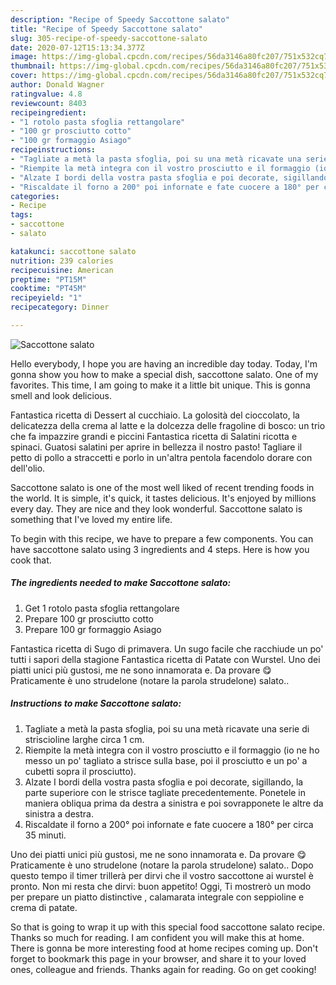 ```yaml
---
description: "Recipe of Speedy Saccottone salato"
title: "Recipe of Speedy Saccottone salato"
slug: 305-recipe-of-speedy-saccottone-salato
date: 2020-07-12T15:13:34.377Z
image: https://img-global.cpcdn.com/recipes/56da3146a80fc207/751x532cq70/saccottone-salato-recipe-main-photo.jpg
thumbnail: https://img-global.cpcdn.com/recipes/56da3146a80fc207/751x532cq70/saccottone-salato-recipe-main-photo.jpg
cover: https://img-global.cpcdn.com/recipes/56da3146a80fc207/751x532cq70/saccottone-salato-recipe-main-photo.jpg
author: Donald Wagner
ratingvalue: 4.8
reviewcount: 8403
recipeingredient:
- "1 rotolo pasta sfoglia rettangolare"
- "100 gr prosciutto cotto"
- "100 gr formaggio Asiago"
recipeinstructions:
- "Tagliate a metà la pasta sfoglia, poi su una metà ricavate una serie di striscioline larghe circa 1 cm."
- "Riempite la metà integra con il vostro prosciutto e il formaggio (io ne ho messo un po&#39; tagliato a strisce sulla base, poi il prosciutto e un po&#39; a cubetti sopra il prosciutto)."
- "Alzate I bordi della vostra pasta sfoglia e poi decorate, sigillando, la parte superiore con le strisce tagliate precedentemente. Ponetele in maniera obliqua prima da destra a sinistra e poi sovrapponete le altre da sinistra a destra."
- "Riscaldate il forno a 200° poi infornate e fate cuocere a 180° per circa 35 minuti."
categories:
- Recipe
tags:
- saccottone
- salato

katakunci: saccottone salato 
nutrition: 239 calories
recipecuisine: American
preptime: "PT15M"
cooktime: "PT45M"
recipeyield: "1"
recipecategory: Dinner

---
```



![Saccottone salato](https://img-global.cpcdn.com/recipes/56da3146a80fc207/751x532cq70/saccottone-salato-recipe-main-photo.jpg)

Hello everybody, I hope you are having an incredible day today. Today, I'm gonna show you how to make a special dish, saccottone salato. One of my favorites. This time, I am going to make it a little bit unique. This is gonna smell and look delicious.

Fantastica ricetta di Dessert al cucchiaio. La golosità del cioccolato, la delicatezza della crema al latte e la dolcezza delle fragoline di bosco: un trio che fa impazzire grandi e piccini Fantastica ricetta di Salatini ricotta e spinaci. Guatosi salatini per aprire in bellezza il nostro pasto! Tagliare il petto di pollo a straccetti e porlo in un&#39;altra pentola facendolo dorare con dell&#39;olio.

Saccottone salato is one of the most well liked of recent trending foods in the world. It is simple, it's quick, it tastes delicious. It's enjoyed by millions every day. They are nice and they look wonderful. Saccottone salato is something that I've loved my entire life.


To begin with this recipe, we have to prepare a few components. You can have saccottone salato using 3 ingredients and 4 steps. Here is how you cook that.

<!--inarticleads1-->

##### The ingredients needed to make Saccottone salato:

1. Get 1 rotolo pasta sfoglia rettangolare
1. Prepare 100 gr prosciutto cotto
1. Prepare 100 gr formaggio Asiago


Fantastica ricetta di Sugo di primavera. Un sugo facile che racchiude un po&#39; tutti i sapori della stagione Fantastica ricetta di Patate con Wurstel. Uno dei piatti unici più gustosi, me ne sono innamorata e. Da provare 😋 Praticamente è uno strudelone (notare la parola strudelone) salato.. 

<!--inarticleads2-->

##### Instructions to make Saccottone salato:

1. Tagliate a metà la pasta sfoglia, poi su una metà ricavate una serie di striscioline larghe circa 1 cm.
1. Riempite la metà integra con il vostro prosciutto e il formaggio (io ne ho messo un po&#39; tagliato a strisce sulla base, poi il prosciutto e un po&#39; a cubetti sopra il prosciutto).
1. Alzate I bordi della vostra pasta sfoglia e poi decorate, sigillando, la parte superiore con le strisce tagliate precedentemente. Ponetele in maniera obliqua prima da destra a sinistra e poi sovrapponete le altre da sinistra a destra.
1. Riscaldate il forno a 200° poi infornate e fate cuocere a 180° per circa 35 minuti.


Uno dei piatti unici più gustosi, me ne sono innamorata e. Da provare 😋 Praticamente è uno strudelone (notare la parola strudelone) salato.. Dopo questo tempo il timer trillerà per dirvi che il vostro saccottone ai wurstel è pronto. Non mi resta che dirvi: buon appetito! Oggi, Ti mostrerò un modo per prepare un piatto distinctive , calamarata integrale con seppioline e crema di patate. 

So that is going to wrap it up with this special food saccottone salato recipe. Thanks so much for reading. I am confident you will make this at home. There is gonna be more interesting food at home recipes coming up. Don't forget to bookmark this page in your browser, and share it to your loved ones, colleague and friends. Thanks again for reading. Go on get cooking!
